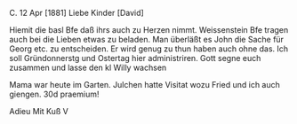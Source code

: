  C. 12 Apr [1881]
Liebe Kinder [David]

Hiemit die basl Bfe daß ihrs auch zu Herzen nimmt. Weissenstein Bfe tragen auch bei die Lieben etwas zu beladen. Man überläßt es John die Sache für Georg etc. zu entscheiden. Er wird genug zu thun haben auch ohne das. Ich soll Gründonnerstg und Ostertag hier administriren. Gott segne euch zusammen und lasse den kl Willy wachsen

Mama war heute im Garten. Julchen hatte Visitat wozu Fried und ich auch giengen. 30d praemium!

 Adieu Mit Kuß V
